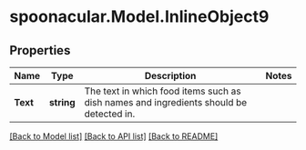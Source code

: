 # spoonacular.Model.InlineObject9
## Properties

Name | Type | Description | Notes
------------ | ------------- | ------------- | -------------
**Text** | **string** | The text in which food items such as dish names and ingredients should be detected in. | 

[[Back to Model list]](../README.md#documentation-for-models) [[Back to API list]](../README.md#documentation-for-api-endpoints) [[Back to README]](../README.md)

